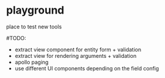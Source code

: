 # playground
place to test new tools 

#TODO:
- extract view component for entity form + validation
- extract view for rendering arguments + validation
- apollo paging
- use different UI components depending on the field config